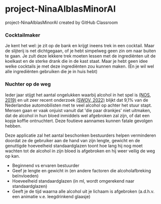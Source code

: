 # project-NinaAlblasMinorAI
project-NinaAlblasMinorAI created by GitHub Classroom

### Cocktailmaker
Je kent het wel: je zit op de bank en krijgt ineens trek in een cocktail. Maar de slijterij is net dichtgegaan, of je hebt simpelweg geen zin om naar buiten te gaan. Je zult deze lekkere trek moeten lessen met de ingrediënten uit de koelkast en de sterke drank die in de kast staat. Maar je hebt geen idee welke cocktails je met deze ingrediënten zou kunnen maken. (En je wil wel alle ingrediënten gebruiken die je in huis hebt)

### Nuchter op de weg
Ieder jaar stijgt het aantal ongelukken waarbij alcohol in het spel is [(NOS, 2019)](https://nos.nl/artikel/2308458-zorgwekkende-toename-aantal-verkeersdoden-door-alcohol-meer-dan-verdubbeld) en uit zeer recent onderzoek [(SWOV, 2022)](https://swov.nl/nl/nieuws/nederlandse-weggebruikers-europees-perspectief-resultaten-van-het-esra2-onderzoek) blijkt dat 9,1% van de Nederlandse automobilisten met te veel alcohol op achter het stuur stapt. Mensen gaan er vaak onjuist vanuit dat 'die paar drankjes' niet uitmaken, dat de alcohol in hun bloed inmiddels wel afgebroken zal zijn, of dat een kopje koffie ontnuchtert. Deze foutieve aannames kunnen fatale gevolgen hebben.

Deze applicatie zal het aantal beschonken bestuurders helpen verminderen doordat ze de gebruiker aan de hand van zijn lengte, gewicht en de genuttigde hoeveelheid standaardglazen toont hoe lang hij nog moet wachten tot de alcohol in zijn bloed is afgebroken en hij weer veilig de weg op kan.



- Beginnend vs ervaren bestuurder
- Geef je lengte en gewicht in (en andere factoren die alcoholafbreking beïnvloeden)
- Hoeveelheid standaardglazen (in ml, wordt omgerekend naar standaardglazen)
- Geeft je de tijd waarna alle alcohol uit je lichaam is afgebroken (a.d.h.v. een animatie v.e. leegdrinkend glaasje)
